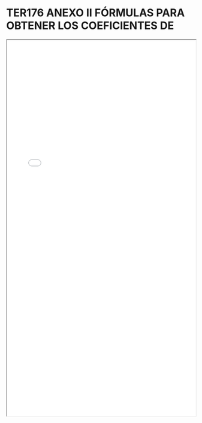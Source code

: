 # TER176 ANEXO II FÓRMULAS PARA OBTENER LOS COEFICIENTES DE

<iframe src="../TER176 ANEXO II FÓRMULAS PARA OBTENER LOS COEFICIENTES DE.pdf" width="100%" height="1000px"></iframe>
